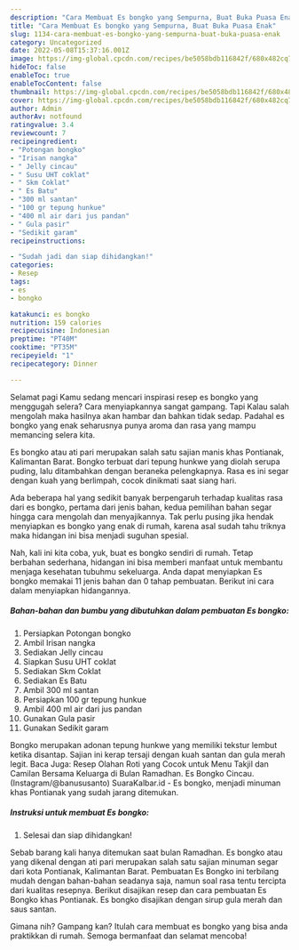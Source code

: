 ```yaml
---
description: "Cara Membuat Es bongko yang Sempurna, Buat Buka Puasa Enak"
title: "Cara Membuat Es bongko yang Sempurna, Buat Buka Puasa Enak"
slug: 1134-cara-membuat-es-bongko-yang-sempurna-buat-buka-puasa-enak
category: Uncategorized
date: 2022-05-08T15:37:16.001Z
image: https://img-global.cpcdn.com/recipes/be5058bdb116842f/680x482cq70/es-bongko-foto-resep-utama.jpg
hideToc: false
enableToc: true
enableTocContent: false
thumbnail: https://img-global.cpcdn.com/recipes/be5058bdb116842f/680x482cq70/es-bongko-foto-resep-utama.jpg
cover: https://img-global.cpcdn.com/recipes/be5058bdb116842f/680x482cq70/es-bongko-foto-resep-utama.jpg
author: Admin
authorAv: notfound
ratingvalue: 3.4
reviewcount: 7
recipeingredient:
- "Potongan bongko"
- "Irisan nangka"
- " Jelly cincau"
- " Susu UHT coklat"
- " Skm Coklat"
- " Es Batu"
- "300 ml santan"
- "100 gr tepung hunkue"
- "400 ml air dari jus pandan"
- " Gula pasir"
- "Sedikit garam"
recipeinstructions:

- "Sudah jadi dan siap dihidangkan!"
categories:
- Resep
tags:
- es
- bongko

katakunci: es bongko 
nutrition: 159 calories
recipecuisine: Indonesian
preptime: "PT40M"
cooktime: "PT35M"
recipeyield: "1"
recipecategory: Dinner

---
```



Selamat pagi Kamu sedang mencari inspirasi resep es bongko yang menggugah selera? Cara menyiapkannya sangat gampang. Tapi Kalau salah mengolah maka hasilnya akan hambar dan bahkan tidak sedap. Padahal es bongko yang enak seharusnya punya aroma dan rasa yang mampu memancing selera kita.


Es bongko atau ati pari merupakan salah satu sajian manis khas Pontianak, Kalimantan Barat. Bongko terbuat dari tepung hunkwe yang diolah serupa puding, lalu ditambahkan dengan beraneka pelengkapnya. Rasa es ini segar dengan kuah yang berlimpah, cocok dinikmati saat siang hari.

Ada beberapa hal yang sedikit banyak berpengaruh terhadap kualitas rasa dari es bongko, pertama dari jenis bahan, kedua pemilihan bahan segar hingga cara mengolah dan menyajikannya. Tak perlu pusing jika hendak menyiapkan es bongko yang enak di rumah, karena asal sudah tahu triknya maka hidangan ini bisa menjadi suguhan spesial.


Nah, kali ini kita coba, yuk, buat es bongko sendiri di rumah. Tetap berbahan sederhana, hidangan ini bisa memberi manfaat untuk membantu menjaga kesehatan tubuhmu sekeluarga. Anda dapat menyiapkan Es bongko memakai 11 jenis bahan dan 0 tahap pembuatan. Berikut ini cara dalam menyiapkan hidangannya.

<!--inarticleads1-->

##### Bahan-bahan dan bumbu yang dibutuhkan dalam pembuatan Es bongko:

1. Persiapkan Potongan bongko
1. Ambil Irisan nangka
1. Sediakan  Jelly cincau
1. Siapkan  Susu UHT coklat
1. Sediakan  Skm Coklat
1. Sediakan  Es Batu
1. Ambil 300 ml santan
1. Persiapkan 100 gr tepung hunkue
1. Ambil 400 ml air dari jus pandan
1. Gunakan  Gula pasir
1. Gunakan Sedikit garam


Bongko merupakan adonan tepung hunkwe yang memiliki tekstur lembut ketika disantap. Sajian ini kerap tersaji dengan kuah santan dan gula merah legit. Baca Juga: Resep Olahan Roti yang Cocok untuk Menu Takjil dan Camilan Bersama Keluarga di Bulan Ramadhan. Es Bongko Cincau. (Instagram/@banususanto) SuaraKalbar.id - Es bongko, menjadi minuman khas Pontianak yang sudah jarang ditemukan. 

<!--inarticleads2-->

##### Instruksi untuk membuat Es bongko:


1. Selesai dan siap dihidangkan!

Sebab barang kali hanya ditemukan saat bulan Ramadhan. Es bongko atau yang dikenal dengan ati pari merupakan salah satu sajian minuman segar dari kota Pontianak, Kalimantan Barat. Pembuatan Es Bongko ini terbilang mudah dengan bahan-bahan seadanya saja, namun soal rasa tentu tercipta dari kualitas resepnya. Berikut disajikan resep dan cara pembuatan Es Bongko khas Pontianak. Es bongko disajikan dengan sirup gula merah dan saus santan. 

Gimana nih? Gampang kan? Itulah cara membuat es bongko yang bisa anda praktikkan di rumah. Semoga bermanfaat dan selamat mencoba!
